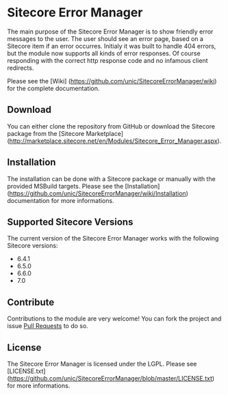 # Sitecore Error Manager
The main purpose of the Sitecore Error Manager is to show friendly error messages to the user. The user should see an error page, based on a Sitecore item if an error occurres. Initialy it was built to handle 404 errors, but the module now supports all kinds of error responses. Of course responding with the correct http response code and no infamous client redirects.

Please see the [Wiki] (https://github.com/unic/SitecoreErrorManager/wiki) for the complete documentation.

## Download
You can either clone the repository from GitHub or download the Sitecore package from the [Sitecore Marketplace] (http://marketplace.sitecore.net/en/Modules/Sitecore_Error_Manager.aspx).

## Installation
The installation can be done with a Sitecore package or manually with the provided MSBuild targets. Please see the [Installation] (https://github.com/unic/SitecoreErrorManager/wiki/Installation) documentation for more informations.

## Supported Sitecore Versions
The current version of the Sitecore Error Manager works with the following Sitecore versions:
- 6.4.1
- 6.5.0
- 6.6.0
- 7.0

## Contribute
Contributions to the module are very welcome! You can fork the project and issue [Pull Requests](https://help.github.com/articles/creating-a-pull-request) to do so.

## License
The Sitecore Error Manager is licensed under the LGPL. Please see [LICENSE.txt] (https://github.com/unic/SitecoreErrorManager/blob/master/LICENSE.txt) for more informations.
